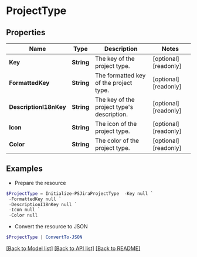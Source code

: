 # ProjectType
## Properties

Name | Type | Description | Notes
------------ | ------------- | ------------- | -------------
**Key** | **String** | The key of the project type. | [optional] [readonly] 
**FormattedKey** | **String** | The formatted key of the project type. | [optional] [readonly] 
**DescriptionI18nKey** | **String** | The key of the project type&#39;s description. | [optional] [readonly] 
**Icon** | **String** | The icon of the project type. | [optional] [readonly] 
**Color** | **String** | The color of the project type. | [optional] [readonly] 

## Examples

- Prepare the resource
```powershell
$ProjectType = Initialize-PSJiraProjectType  -Key null `
 -FormattedKey null `
 -DescriptionI18nKey null `
 -Icon null `
 -Color null
```

- Convert the resource to JSON
```powershell
$ProjectType | ConvertTo-JSON
```

[[Back to Model list]](../README.md#documentation-for-models) [[Back to API list]](../README.md#documentation-for-api-endpoints) [[Back to README]](../README.md)

